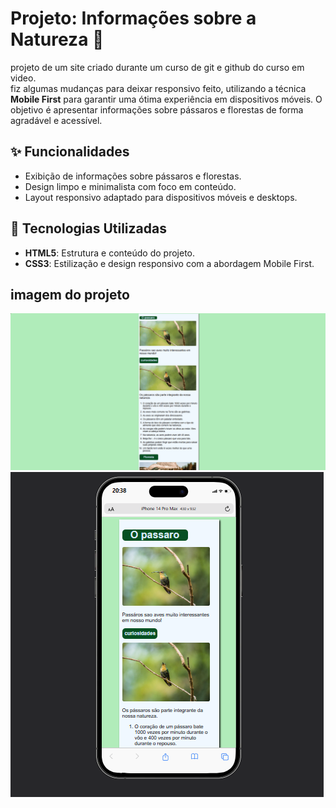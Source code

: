 # Projeto: Informações sobre a Natureza 🌿
 projeto de um site criado durante um curso de git e github do curso em video. <br> 
fiz algumas mudanças para deixar responsivo feito, utilizando a técnica **Mobile First** para garantir uma ótima experiência em dispositivos móveis. O objetivo é apresentar informações sobre pássaros e florestas de forma agradável e acessível.

## ✨ Funcionalidades

- Exibição de informações sobre pássaros e florestas.
- Design limpo e minimalista com foco em conteúdo.
- Layout responsivo adaptado para dispositivos móveis e desktops.

## 🎯 Tecnologias Utilizadas

- **HTML5**: Estrutura e conteúdo do projeto.
- **CSS3**: Estilização e design responsivo com a abordagem Mobile First.


 ## imagem do projeto
 
<img src="imagem/designSite.gif">
<img src="imagem/telef.png">
